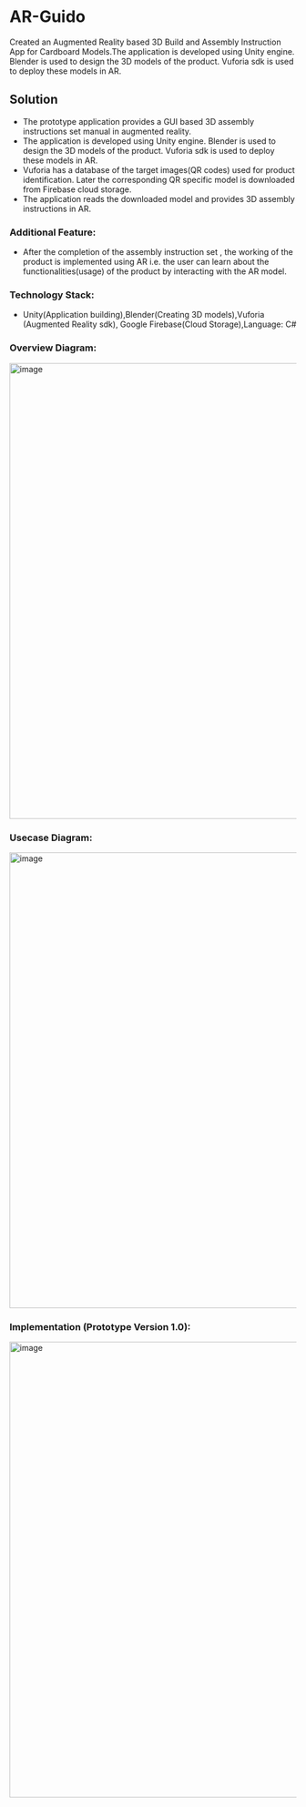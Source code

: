 # AR-Guido
Created an Augmented Reality based 3D Build and Assembly Instruction App for Cardboard Models.The application is developed using Unity engine. Blender is used to design the 3D models of the product. Vuforia sdk is used to deploy these models in AR.


## Solution

* The prototype application provides a GUI based 3D assembly instructions set manual in augmented reality.
* The application is developed using Unity engine. Blender is used to design the 3D models of the product.
Vuforia sdk is used to deploy these models in AR.
* Vuforia has a database of the target images(QR codes) used for product identification. Later the
corresponding QR specific model is downloaded from Firebase cloud storage.
* The application reads the downloaded model and provides 3D assembly instructions in AR.

### Additional Feature:
* After the completion of the assembly instruction set , the working of the product is implemented using AR
i.e. the user can learn about the functionalities(usage) of the product by interacting with the AR model.

### Technology Stack:
* Unity(Application building),Blender(Creating 3D models),Vuforia (Augmented Reality sdk),
Google Firebase(Cloud Storage),Language: C#

### Overview Diagram:
<img width="801" alt="image" src="https://github.com/babruwadunnati/AR-Guido/assets/40277323/f0450d16-a999-404c-b6b3-f5cd9d19ec68">

### Usecase Diagram:
<img width="801" alt="image" src="https://github.com/babruwadunnati/AR-Guido/assets/40277323/a241c2b6-d29a-424d-bb30-b4ed86775bc6">

### Implementation (Prototype Version 1.0):
<img width="801" alt="image" src="https://github.com/babruwadunnati/AR-Guido/assets/40277323/b54223e2-90a3-475d-aab6-c12adc8fc141">


